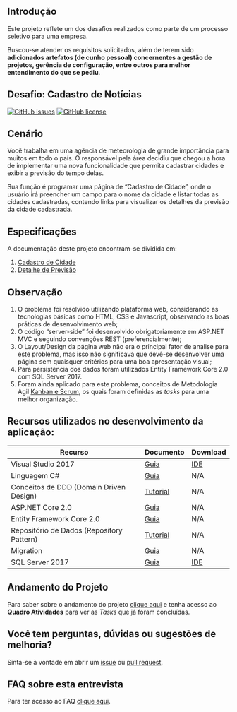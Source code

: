 ## Introdução

Este projeto reflete um dos desafios realizados como parte de um processo seletivo para uma empresa.

Buscou-se atender os requisitos solicitados, além de terem sido **adicionados artefatos (de cunho pessoal) concernentes a gestão de projetos, gerência de configuração, entre outros para melhor entendimento do que se pediu**.



## Desafio: Cadastro de Notícias

[![GitHub issues][ImagemProblema]][Problemas] [![GitHub license][ImagemLicenca]][Licenca]



## Cenário

Você trabalha em uma agência de meteorologia de grande importância para muitos em todo o país. O responsável pela área decidiu que chegou a hora de implementar uma nova funcionalidade que permita cadastrar cidades e exibir a previsão do tempo delas.

Sua função é programar uma página de “Cadastro de Cidade”, onde o usuário irá preencher um campo para o nome da cidade e listar todas as cidades cadastradas, contendo links para visualizar os detalhes da previsão da cidade cadastrada.



## Especificações

A documentação deste projeto encontram-se dividida em:

1. [Cadastro de Cidade][CadastroCidade]
2. [Detalhe de Previsão][DetalhePrevisao]



## Observação

1. O problema foi resolvido utilizando plataforma web, considerando as tecnologias básicas como HTML, CSS e Javascript, observando as boas práticas de desenvolvimento web;
2. O código “server-side” foi desenvolvido obrigatoriamente em ASP.NET MVC e seguindo convenções REST (preferencialmente);
3. O Layout/Design da página web não era o principal fator de analise para este problema, mas isso não significava que devê-se desenvolver uma página sem quaisquer critérios para uma boa apresentação visual;
4. Para persistência dos dados foram utilizados Entity Framework Core 2.0 com SQL Server 2017.
5. Foram ainda aplicado para este problema, conceitos de Metodologia Ágil [Kanban e Scrum][ProjetoWeatherAPI], os quais foram definidas as *tasks* para uma melhor organização.



## Recursos utilizados no desenvolvimento da aplicação:

|Recurso                                   |Documento                         |Download          |
|------------------------------------------|----------------------------------|------------------|
|Visual Studio 2017                        |[Guia][GuiaVS2017]                |[IDE][IDEVS2017]  |
|Linguagem C#                              |[Guia][GuiaCSharp]                |N/A               |
|Conceitos de DDD (Domain Driven Design)   |[Tutorial][GuiaDDD]               |N/A               |
|ASP.NET Core 2.0                          |[Guia][GuiaASPNetCore]            |N/A               |
|Entity Framework Core 2.0                 |[Guia][GuiaEntityCore]            |N/A               |
|Repositório de Dados (Repository Pattern) |[Tutorial][GuiaRepositoryPattern] |N/A               |
|Migration                                 |[Guia][GuiaMigrations]            |N/A               |
|SQL Server 2017                           |[Guia][GuiaSQL2017]               |[IDE][IDESQL2017] |



## Andamento do Projeto

Para saber sobre o andamento do projeto [clique aqui][ProjetoWeatherAPI] e tenha acesso ao **Quadro Atividades** para ver as *Tasks* que já foram concluídas.



## Você tem perguntas, dúvidas ou sugestões de melhoria?

Sinta-se à vontade em abrir um [issue][DefeitoWeatherAPI] ou [pull request][PullRequest].



## FAQ sobre esta entrevista

Para ter acesso ao FAQ [clique aqui][FAQ].



[//]: # (Links de referências para os badges deste repositório)

[ImagemProblema]: <https://img.shields.io/github/issues/alexandredorea/WeatherAPI.svg?style=flat-square>
[Problemas]: <https://github.com/alexandredorea/WeatherAPI/issues>
[ImagemLicenca]: <https://img.shields.io/github/license/alexandredorea/WeatherAPI.svg?style=flat-square>
[Licenca]: <https://github.com/alexandredorea/WeatherAPI/blob/master/LICENSE>



[//]: # (Links de referências para os requisitos do sistema)

[CadastroCidade]: <https://github.com/alexandredorea/WeatherAPI/blob/master/Documentation/Especification/01%20-%20Cadastro%20de%20Cidade.md>
[DetalhePrevisao]: <https://github.com/alexandredorea/WeatherAPI/blob/master/Documentation/Especification/02%20-%20Previsao%20do%20Tempo%20da%20Cidade.md>



[//]: # (Links de referências para o quadro de recursos utilizados)

[GuiaVS2017]: <https://docs.microsoft.com/pt-br/visualstudio/ide/>
[IDEVS2017]: <https://www.visualstudio.com/pt-br/downloads/>
[GuiaCSharp]: <https://docs.microsoft.com/pt-br/dotnet/csharp/>
[GuiaDDD]: <http://www.agileandart.com/2010/07/16/ddd-introducao-a-domain-driven-design/>
[GuiaASPNetCore]: <https://docs.microsoft.com/pt-br/dotnet/core/>
[GuiaEntityCore]: <https://docs.microsoft.com/pt-br/dotnet/framework/>
[GuiaRepositoryPattern]: <https://code.msdn.microsoft.com/windowsdesktop/Implementando-Repositrio-aabcdbce>
[GuiaMigrations]: <https://docs.microsoft.com/pt-br/ef/core/managing-schemas/migrations/>
[GuiaSQL2017]: <https://docs.microsoft.com/pt-br/sql/sql-server/sql-server-technical-documentation>
[IDESQL2017]: <https://www.microsoft.com/pt-br/sql-server/sql-server-downloads>



[//]: # (Links de referências o quadro Kanban do projeto)

[ProjetoWeatherAPI]: <https://github.com/alexandredorea/WeatherAPI/projects/1>



[//]: # (Links de referências aos problemas neste projeto)

[DefeitoWeatherAPI]: <https://github.com/alexandredorea/WeatherAPI/issues>
[PullRequest]: <https://github.com/alexandredorea/WeatherAPI/pulls>
[FAQ]: <https://github.com/alexandredorea/WeatherAPI/blob/master/Documentation/FAQ/FAQ.md>
